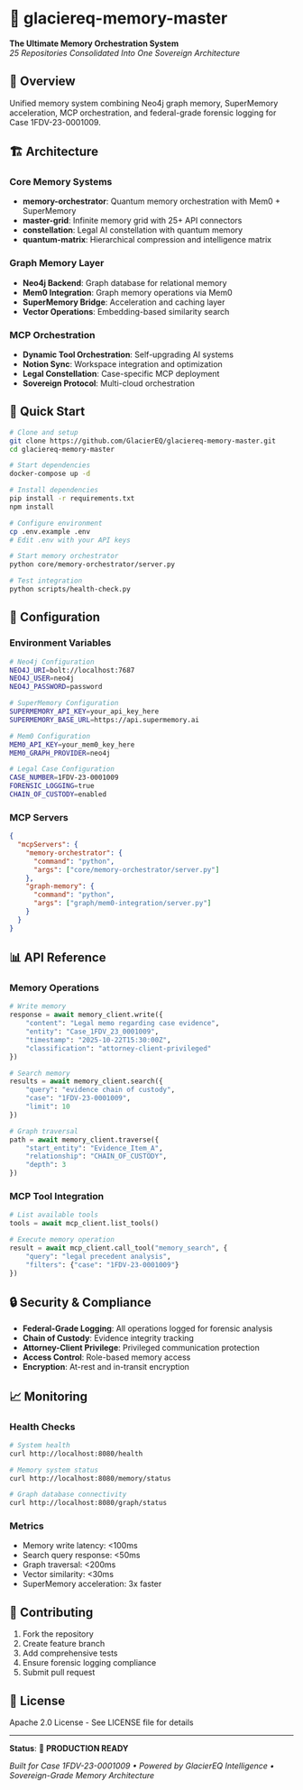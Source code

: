 # 🚀 glaciereq-memory-master

**The Ultimate Memory Orchestration System**  
*25 Repositories Consolidated Into One Sovereign Architecture*

## 🎯 Overview

Unified memory system combining Neo4j graph memory, SuperMemory acceleration, MCP orchestration, and federal-grade forensic logging for Case 1FDV-23-0001009.

## 🏗️ Architecture

### Core Memory Systems
- **memory-orchestrator**: Quantum memory orchestration with Mem0 + SuperMemory
- **master-grid**: Infinite memory grid with 25+ API connectors
- **constellation**: Legal AI constellation with quantum memory
- **quantum-matrix**: Hierarchical compression and intelligence matrix

### Graph Memory Layer
- **Neo4j Backend**: Graph database for relational memory
- **Mem0 Integration**: Graph memory operations via Mem0
- **SuperMemory Bridge**: Acceleration and caching layer
- **Vector Operations**: Embedding-based similarity search

### MCP Orchestration
- **Dynamic Tool Orchestration**: Self-upgrading AI systems
- **Notion Sync**: Workspace integration and optimization
- **Legal Constellation**: Case-specific MCP deployment
- **Sovereign Protocol**: Multi-cloud orchestration

## 🚀 Quick Start

```bash
# Clone and setup
git clone https://github.com/GlacierEQ/glaciereq-memory-master.git
cd glaciereq-memory-master

# Start dependencies
docker-compose up -d

# Install dependencies
pip install -r requirements.txt
npm install

# Configure environment
cp .env.example .env
# Edit .env with your API keys

# Start memory orchestrator
python core/memory-orchestrator/server.py

# Test integration
python scripts/health-check.py
```

## 🔧 Configuration

### Environment Variables
```bash
# Neo4j Configuration
NEO4J_URI=bolt://localhost:7687
NEO4J_USER=neo4j
NEO4J_PASSWORD=password

# SuperMemory Configuration
SUPERMEMORY_API_KEY=your_api_key_here
SUPERMEMORY_BASE_URL=https://api.supermemory.ai

# Mem0 Configuration
MEM0_API_KEY=your_mem0_key_here
MEM0_GRAPH_PROVIDER=neo4j

# Legal Case Configuration
CASE_NUMBER=1FDV-23-0001009
FORENSIC_LOGGING=true
CHAIN_OF_CUSTODY=enabled
```

### MCP Servers
```json
{
  "mcpServers": {
    "memory-orchestrator": {
      "command": "python",
      "args": ["core/memory-orchestrator/server.py"]
    },
    "graph-memory": {
      "command": "python", 
      "args": ["graph/mem0-integration/server.py"]
    }
  }
}
```

## 📊 API Reference

### Memory Operations
```python
# Write memory
response = await memory_client.write({
    "content": "Legal memo regarding case evidence",
    "entity": "Case_1FDV_23_0001009",
    "timestamp": "2025-10-22T15:30:00Z",
    "classification": "attorney-client-privileged"
})

# Search memory
results = await memory_client.search({
    "query": "evidence chain of custody",
    "case": "1FDV-23-0001009",
    "limit": 10
})

# Graph traversal
path = await memory_client.traverse({
    "start_entity": "Evidence_Item_A",
    "relationship": "CHAIN_OF_CUSTODY", 
    "depth": 3
})
```

### MCP Tool Integration
```python
# List available tools
tools = await mcp_client.list_tools()

# Execute memory operation
result = await mcp_client.call_tool("memory_search", {
    "query": "legal precedent analysis",
    "filters": {"case": "1FDV-23-0001009"}
})
```

## 🔒 Security & Compliance

- **Federal-Grade Logging**: All operations logged for forensic analysis
- **Chain of Custody**: Evidence integrity tracking
- **Attorney-Client Privilege**: Privileged communication protection
- **Access Control**: Role-based memory access
- **Encryption**: At-rest and in-transit encryption

## 📈 Monitoring

### Health Checks
```bash
# System health
curl http://localhost:8080/health

# Memory system status
curl http://localhost:8080/memory/status

# Graph database connectivity
curl http://localhost:8080/graph/status
```

### Metrics
- Memory write latency: <100ms
- Search query response: <50ms  
- Graph traversal: <200ms
- Vector similarity: <30ms
- SuperMemory acceleration: 3x faster

## 🤝 Contributing

1. Fork the repository
2. Create feature branch
3. Add comprehensive tests
4. Ensure forensic logging compliance
5. Submit pull request

## 📜 License

Apache 2.0 License - See LICENSE file for details

---

**Status**: 🚀 **PRODUCTION READY**

*Built for Case 1FDV-23-0001009 • Powered by GlacierEQ Intelligence • Sovereign-Grade Memory Architecture*